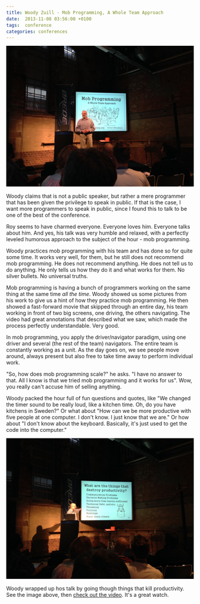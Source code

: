 ```yaml
---
title: Woody Zuill - Mob Programming, A Whole Team Approach
date:  2013-11-08 03:56:00 +0100
tags:  conference
categories: conferences
---
```


![Woody on stage](/assets/blog/2013/2013-11-08-woody-1.jpg)

Woody claims that is not a public speaker, but rather a mere programmer that has
been given the privilege to speak in public. If that is the case, I want more
programmers to speak in public, since I found this to talk to be one of the best
of the conference.

Roy seems to have charmed everyone. Everyone loves him. Everyone talks about him.
And yes, his talk was very humble and relaxed, with a perfectly leveled humorous
approach to the subject of the hour - mob programming.

Woody practices mob programming with his team and has done so for quite some time.
It works very well, for them, but he still does not recommend mob programming. He
does not recommend anything. He does not tell us to do anything. He only tells us
how they do it and what works for them. No silver bullets. No universal truths.

Mob programming is having a bunch of programmers working on the same thing at the
same time *all the time*. Woody showed us some pictures from his work to give us
a hint of how they practice mob programming. He then showed a fast-forward movie
that skipped through an entire day, his team working in front of two big screens,
one driving, the others navigating. The video had great annotations that described
what we saw, which made the process perfectly understandable. Very good.

In mob programming, you apply the driver/navigator paradigm, using one driver and
several (the rest of the team) navigators. The entire team is constantly working
as a unit. As the day goes on, we see people move around, always present but also
free to take time away to perform individual work.

"So, how does mob programming scale?" he asks. "I have no answer to that. All I
know is that we tried mob programming and it works for us". Wow, you really can't
accuse him of selling anything.

Woody packed the hour full of fun questions and quotes, like "We changed the timer
sound to be really loud, like a kitchen time. Oh, do you have kitchens in Sweden?"
Or what about "How can we be more productive with five people at one computer. I 
don't know. I just know that we are." Or how about "I don't know about the keyboard.
Basically, it's just used to get the code into the computer."

![What are the things that destroy productivity](/assets/blog/2013/2013-11-08-woody-2.jpg)

Woody wrapped up hos talk by going though things that kill productivity. See the
image above, then [check out the video](http://oredev.org/oredev2013/2013/videos.html).
It's a great watch.